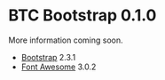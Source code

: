 # BTC Bootstrap 0.1.0

More information coming soon.

* [Bootstrap](http://getbootstrap.com/) 2.3.1
* [Font Awesome](http://fortawesome.github.com/Font-Awesome/) 3.0.2